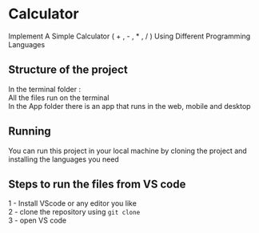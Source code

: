 # Calculator
Implement A Simple Calculator ( + , - , * , / ) Using Different Programming Languages 

## Structure of the project
In the terminal folder : \
All the files run on the terminal\
In the App folder there is an app that runs in the web, mobile and desktop

## Running 
You can run this project in your local machine by cloning the project and installing the languages you need 

## Steps to run the files from VS code
 1 - Install VScode or any editor you like \
 2 - clone the repository using `git clone` \
 3 - open VS code 





